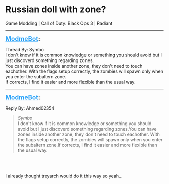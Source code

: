 # Russian doll with zone?
Game Modding | Call of Duty: Black Ops 3 | Radiant

---
<strong style="font-size: 1.4em;"><span style="text-decoration: underline;text-decoration-color: #34a7f9;"><span style="color:#34a7f9;">ModmeBot</span></span>:</strong>

<p>Thread By: Symbo<br />I don&#39;t know if it is common knowledge or something you should avoid but I just discoverd something regarding zones.<br />You can have zones inside another zone, they don&#39;t need to touch eachother. With the flags setup correctly, the zombies will spawn only when you enter the subaltern zone.<br />If corrects, I find it easier and more flexible than the usual way.</p>

---
<strong style="font-size: 1.4em;"><span style="text-decoration: underline;text-decoration-color: #34a7f9;"><span style="color:#34a7f9;">ModmeBot</span></span>:</strong>

<p>Reply By: Ahmed02354<br /><blockquote><em>Symbo</em><br />I don&#39;t know if it is common knowledge or something you should avoid but I just discoverd something regarding zones.You can have zones inside another zone, they don&#39;t need to touch eachother. With the flags setup correctly, the zombies will spawn only when you enter the subaltern zone.If corrects, I find it easier and more flexible than the usual way.</blockquote><br /> <br /> <br />I already thought treyarch would do it this way so yeah...</p>
